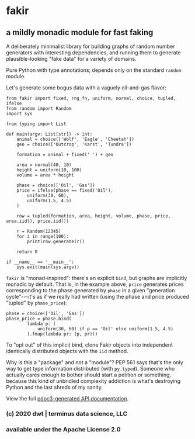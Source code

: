 # fakir
## a mildly monadic module for fast faking

A deliberately minimalist library for building graphs of random number
generators with interesting dependencies, and running them to generate
plausible-looking "fake data" for a variety of domains.

Pure Python with type annotations; depends only on the standard `random`
module.

Let's generate some bogus data with a vaguely oil-and-gas flavor:

    from fakir import fixed, rng_fn, uniform, normal, choice, tupled, ifelse
    from random import Random
    import sys
    
    from typing import List
    
    def main(argv: List[str]) -> int:
        animal = choice(['Wolf', 'Eagle', 'Cheetah'])
        geo = choice(['Outcrop', 'Karst', 'Tundra'])
    
        formation = animal + fixed(' ') + geo
    
        area = normal(40, 10)
        height = uniform(10, 100)
        volume = area * height
    
        phase = choice(['Oil', 'Gas'])
        price = ifelse(phase == fixed('Oil'),
            uniform(30, 60),
            uniform(1.5, 4.5)
        )
    
        row = tupled(formation, area, height, volume, phase, price, area.iid(), price.iid())
    
        r = Random(12345)
        for i in range(100):
            print(row.generate(r))
    
        return 0
    
    if __name__ == '__main__':
        sys.exit(main(sys.argv))

`fakir` is "monad-inspired": there's an explicit `bind`, but graphs are
implicitly monadic by default.
That is, in the example above, `price` generates prices corresponding to the
phase generated by `phase` in a given "generation cycle"---it's as if we really
had written (using the phase and price produced "tupled" by `phase_price`):

    phase = choice(['Oil', 'Gas'])
    phase_price = phase.bind(
            lambda p: (
                uniform(30, 60) if p == 'Oil' else uniform(1.5, 4.5)
            ).fmap(lambda pr: (p, pr))) 

To "opt out" of this implicit bind, clone Fakir objects into independent
identically distributed objects with the `iid` method.

Why is this a "package" and not a "module"? PEP 561 says that's the only way to get type information distributed (with `py.typed`). Someone who actually cares enough to bother should start a petition or something, because this kind of unbridled complexity addiction is what's destroying Python and the last shreds of my sanity.

View the full [pdoc3-generated API documentation](https://ghcdn.rawgit.org/derrickturk/fakir/master/doc/fakir/index.html).

### (c) 2020 dwt | terminus data science, LLC
### available under the Apache License 2.0

